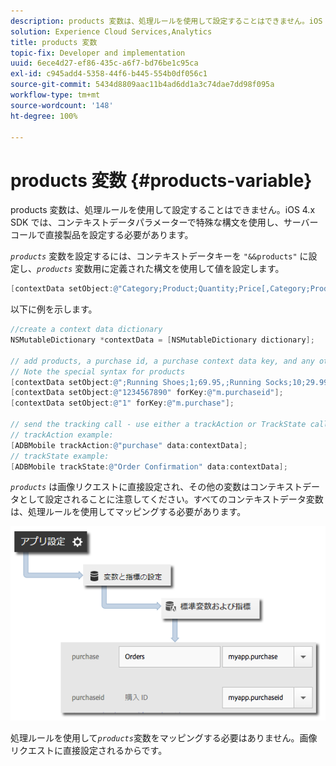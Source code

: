 ```yaml
---
description: products 変数は、処理ルールを使用して設定することはできません。iOS 4.x SDK では、コンテキストデータパラメーターで特殊な構文を使用し、サーバーコールで直接製品を設定する必要があります。
solution: Experience Cloud Services,Analytics
title: products 変数
topic-fix: Developer and implementation
uuid: 6ece4d27-ef86-435c-a6f7-bd76be1c95ca
exl-id: c945add4-5358-44f6-b445-554b0df056c1
source-git-commit: 5434d8809aac11b4ad6dd1a3c74dae7dd98f095a
workflow-type: tm+mt
source-wordcount: '148'
ht-degree: 100%

---
```


# products 変数 {#products-variable}

products 変数は、処理ルールを使用して設定することはできません。iOS 4.x SDK では、コンテキストデータパラメーターで特殊な構文を使用し、サーバーコールで直接製品を設定する必要があります。

*`products`* 変数を設定するには、コンテキストデータキーを `"&&products"` に設定し、*`products`* 変数用に定義された構文を使用して値を設定します。

```objective-c
[contextData setObject:@"Category;Product;Quantity;Price[,Category;Product;Quantity;Price]" forKey:@"&&products"];
```

以下に例を示します。

```objective-c
//create a context data dictionary 
NSMutableDictionary *contextData = [NSMutableDictionary dictionary]; 
 
// add products, a purchase id, a purchase context data key, and any other data you want to collect. 
// Note the special syntax for products 
[contextData setObject:@";Running Shoes;1;69.95,;Running Socks;10;29.99" forKey:@"&&products"]; 
[contextData setObject:@"1234567890" forKey:@"m.purchaseid"]; 
[contextData setObject:@"1" forKey:@"m.purchase"]; 
 
// send the tracking call - use either a trackAction or TrackState call. 
// trackAction example: 
[ADBMobile trackAction:@"purchase" data:contextData]; 
// trackState example: 
[ADBMobile trackState:@"Order Confirmation" data:contextData]; 
```

*`products`* は画像リクエストに直接設定され、その他の変数はコンテキストデータとして設定されることに注意してください。すべてのコンテキストデータ変数は、処理ルールを使用してマッピングする必要があります。

![](assets/map-products.png)

処理ルールを使用して&#x200B;*`products`*&#x200B;変数をマッピングする必要はありません。画像リクエストに直接設定されるからです。
